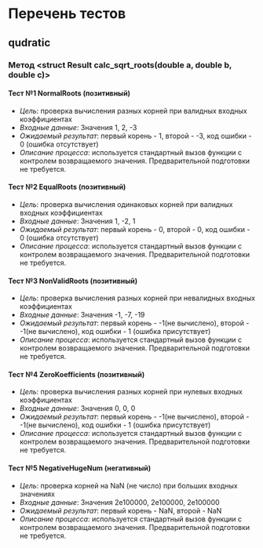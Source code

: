 # Перечень тестов

## qudratic

### Метод <struct Result calc_sqrt_roots(double a, double b, double c)>

#### Тест №1 NormalRoots (позитивный)
* _Цель_: проверка вычисления разных корней при валидных входных коэффициентах
* _Входные данные_: Значения 1, 2, -3
* _Ожидаемый результат_: первый корень - 1, второй - -3, код ошибки - 0 (ошибка отсутствует)
* _Описание процесса_: используется стандартный вызов функции с контролем возвращаемого значения. Предварительной подготовки не требуется.

#### Тест №2 EqualRoots (позитивный)
* _Цель_: проверка вычисления одинаковых корней при валидных входных коэффициентах
* _Входные данные_: Значения 1, -2, 1
* _Ожидаемый результат_: первый корень - 0, второй - 0, код ошибки - 0 (ошибка отсутствует)
* _Описание процесса_: используется стандартный вызов функции с контролем возвращаемого значения. Предварительной подготовки не требуется.

#### Тест №3 NonValidRoots (позитивный)
* _Цель_: проверка вычисления разных корней при невалидных входных коэффициентах
* _Входные данные_: Значения -1, -7, -19
* _Ожидаемый результат_: первый корень - -1(не вычислено), второй - -1(не вычислено), код ошибки - 1 (ошибка присутствует)
* _Описание процесса_: используется стандартный вызов функции с контролем возвращаемого значения. Предварительной подготовки не требуется.

#### Тест №4 ZeroKoefficients (позитивный)
* _Цель_: проверка вычисления разных корней при нулевых входных коэффициентах
* _Входные данные_: Значения 0, 0, 0
* _Ожидаемый результат_: первый корень - -1(не вычислено), второй - -1(не вычислено), код ошибки - 1 (ошибка присутствует)
* _Описание процесса_: используется стандартный вызов функции с контролем возвращаемого значения. Предварительной подготовки не требуется.


#### Тест №5 NegativeHugeNum (негативный)
* _Цель_: проверка корней на NaN (не число) при больших входных значениях
* _Входные данные_: Значения 2e100000, 2e100000, 2e100000
* _Ожидаемый результат_: первый корень - NaN, второй - NaN
* _Описание процесса_: используется стандартный вызов функции с контролем возвращаемого значения. Предварительной подготовки не требуется.
